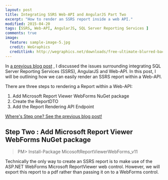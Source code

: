 ```yaml
---
layout: post
title: Integrating SSRS Web-API and AngularJS Part Two
excerpt: "How to render an SSRS report inside a web API."
modified: 2015-04-20
tags: [SSRS, Web-API, AngularJS, SQL Server Reporting Services ]
comments: true
image:
  feature: sample-image-5.jpg
  credit: WeGraphics
  creditlink: http://wegraphics.net/downloads/free-ultimate-blurred-background-pack/
---
```


In [a previous blog post](http://blog.chrisbriggsy.com/the-first-step-towards-integration/)
, I discussed the issues surrounding integrating SQL Server Reporting Services (SSRS), AngularJS and Web-API. In this post, I will be outlining how we can easily render an SSRS report within a Web-API.

There are three steps to rendering a Report within a Web-API:

1. Add Microsoft Report Viewer WebForms NuGet package
1. Create the ReportDTO
1. Add the Report Rendering API Endpoint

[Where's Step one? See the previous blog post!](http://blog.chrisbriggsy.com/the-first-step-towards-integration/)

## Step Two : Add Microsoft Report Viewer WebForms NuGet package 

>PM> Install-Package MicosoftReportViewerWebForms_v11

Technically the only way to create an SSRS report is to make use of the ASP.NET WebForms Microsoft ReportViewer web control. However, we will export this report to a pdf rather than passing it on to a WebForms control.